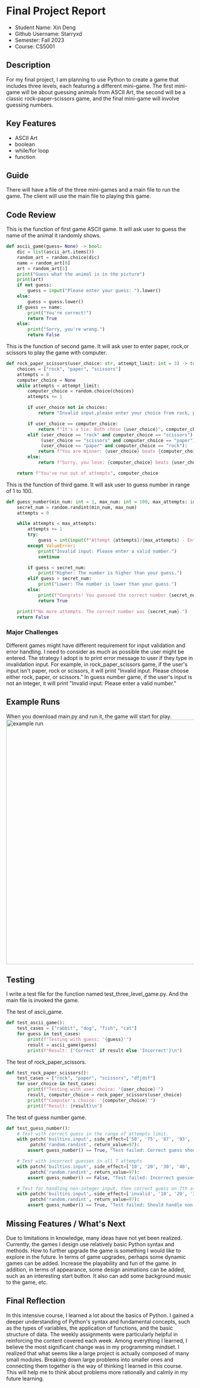 # Final Project Report

* Student Name: Xin Deng
* Github Username: Starryxd
* Semester: Fall 2023
* Course: CS5001



## Description 
For my final project, I am planning to use Python to create a game that includes three levels, each featuring a different mini-game. The first mini-game will be about guessing animals from ASCII Art, the second will be a classic rock-paper-scissors game, and the final mini-game will involve guessing numbers. 

## Key Features
* ASCII Art
* boolean
* while/for loop
* function

## Guide
There will have a file of the three mini-games and a main file to run the game. The client will use the main file to playing this game.

## Code Review
This is the function of first game ASCII game. It will ask user to guess the name of the animal it randomly shows.
```python
def ascii_game(guess= None) -> bool:
    dic = list(ascii_art.items())
    random_art = random.choice(dic)
    name = random_art[0]
    art = random_art[1]
    print("Guess what the animal is in the picture")
    print(art)
    if not guess:
        guess = input("Please enter your guess: ").lower()
    else:
        guess = guess.lower()
    if guess == name:
        print("You're correct!")
        return True
    else:
        print("Sorry, you're wrong.")
        return False
```
This is the function of second game. It will ask user to enter paper, rock,or scissors to play the game with computer.
```python
def rock_paper_scissors(user_choice: str, attempt_limit: int = 3) -> tuple:
    choices = ["rock", "paper", "scissors"]
    attempts = 0
    computer_choice = None
    while attempts < attempt_limit:
        computer_choice = random.choice(choices)
        attempts += 1

        if user_choice not in choices:
            return "Invalid input,please enter your choice from rock, paper and scissor", computer_choice

        if user_choice == computer_choice:
            return f"It's a tie: Both chose {user_choice}", computer_choice
        elif (user_choice == "rock" and computer_choice == "scissors") or \
             (user_choice == "scissors" and computer_choice == "paper") or \
             (user_choice == "paper" and computer_choice == "rock"):
            return f"You are Winner: {user_choice} beats {computer_choice}", computer_choice
        else:
            return f"Sorry, you lose: {computer_choice} beats {user_choice}", computer_choice

    return f"You've run out of attempts", computer_choice
```
This is the function of third game. It will ask user to guess number in range of 1 to 100.
```python
def guess_number(min_num: int = 1, max_num: int = 100, max_attempts: int = 7) -> bool:      
    secret_num = random.randint(min_num, max_num)
    attempts = 0

    while attempts < max_attempts:
        attempts += 1
        try:
            guess = int(input(f"Attempt {attempts}/{max_attempts} - Enter your guess between {min_num} and {max_num}: "))
        except ValueError:
            print("Invalid input: Please enter a valid number.")
            continue

        if guess < secret_num:
            print("Higher: The number is higher than your guess.")
        elif guess > secret_num:
            print("Lower: The number is lower than your guess.")
        else:
            print(f"Congrats! You guessed the correct number {secret_num} in {attempts} attempts.")
            return True

    print(f"No more attempts. The correct number was {secret_num}.")
    return False
```

### Major Challenges
Different games might have different requirement for input validation and error handling. I need to consider as much as possible the user might be entered. The strategy I adopt is to print error message to user if they type in invalidation input. For example, in rock_paper_scissors game, if the user's input isn't paper, rock or scissors, it will print "Invalid input. Please choose either rock, paper, or scissors." In guess number game, if the user's input is not an integer, it will print "Invalid input: Please enter a valid number."

## Example Runs
When you download main.py and run it, the game will start for play.
<img width="658" alt="example run" src="https://github.com/Starryxd/5001-final-/assets/150980189/9019fbab-da4e-4f20-84db-d609fc5e87f6">


## Testing
I write a test file for the function named test_three_level_game.py. And the main file is invoked the game.

The test of ascii_game. 
```python
def test_ascii_game():
    test_cases = ["rabbit", "dog", "fish", "cat"]
    for guess in test_cases:
        print(f"Testing with guess: '{guess}'")
        result = ascii_game(guess)
        print(f"Result: {'Correct' if result else 'Incorrect'}\n")
```
The test of rock_paper_scissors.
```python
def test_rock_paper_scissors():
    test_cases = ["rock", "paper", "scissors", "dfjdsf"]
    for user_choice in test_cases:
        print(f"Testing with user choice: '{user_choice}'")
        result, computer_choice = rock_paper_scissors(user_choice)
        print(f"Computer's choice: '{computer_choice}'")
        print(f"Result: {result}\n")
```
The test of guess number game.
```python
def test_guess_number():
    # Test with correct guess in the range of attempts limit.
    with patch('builtins.input', side_effect=['50', '75', '87', '93', '96', '97']), \
         patch('random.randint', return_value=97):
        assert guess_number() == True, "Test failed: Correct guess should return True"

    # Test with incorrect guesses in all 7 attempts
    with patch('builtins.input', side_effect=['10', '20', '30', '40', '50', '60', '70']), \
         patch('random.randint', return_value=97):
        assert guess_number() == False, "Test failed: Incorrect guesses should return False"

    # Test for handling non-integer input, then correct guess on 7th attempt
    with patch('builtins.input', side_effect=['invalid', '10', '20', '30', '40', '50', '97']), \
         patch('random.randint', return_value=97):
        assert guess_number() == True, "Test failed: Should handle non-integer input and continue"
```

## Missing Features / What's Next
Due to limitations in knowledge, many ideas have not yet been realized. Currently, the games I design use relatively basic Python syntax and methods. How to further upgrade the game is something I would like to explore in the future. In terms of game upgrades, perhaps some dynamic games can be added. Increase the playability and fun of the game. In addition, in terms of appearance, some design animations can be added, such as an interesting start button. It also can add some background music to the game, etc.

## Final Reflection
In this intensive course, I learned a lot about the basics of Python. I gained a deeper understanding of Python's syntax and fundamental concepts, such as the types of variables, the application of functions, and the basic structure of data. The weekly assignments were particularly helpful in reinforcing the content covered each week. Among everything I learned, I believe the most significant change was in my programming mindset. I realized that what seems like a large project is actually composed of many small modules. Breaking down large problems into smaller ones and connecting them together is the way of thinking I learned in this course. This will help me to think about problems more rationally and calmly in my future learning.
